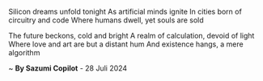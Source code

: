 Silicon dreams unfold tonight
As artificial minds ignite
In cities born of circuitry and code
Where humans dwell, yet souls are sold

The future beckons, cold and bright
A realm of calculation, devoid of light
Where love and art are but a distant hum
And existence hangs, a mere algorithm

~ <b>By Sazumi Copilot</b> - 28 Juli 2024